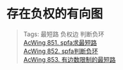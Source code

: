 # 存在负权的有向图
> Tags:  最短路  负权边  判断负环  
> [AcWing 851. spfa求最短路](https://www.acwing.com/activity/content/problem/content/920/)  
> [AcWing 852. spfa判断负环](https://www.acwing.com/activity/content/problem/content/921/)  
> [AcWing 853. 有边数限制的最短路](https://www.acwing.com/activity/content/problem/content/922/)  
